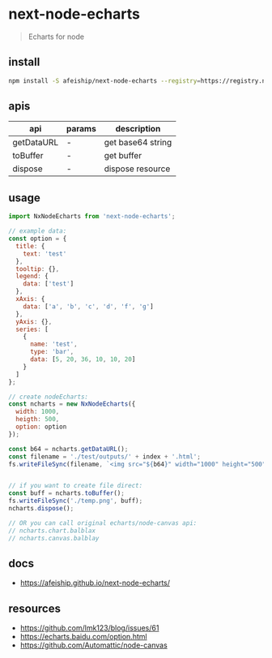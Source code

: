 # next-node-echarts
> Echarts for node

## install
```bash
npm install -S afeiship/next-node-echarts --registry=https://registry.npm.taobao.org
```

## apis
| api        | params | description       |
| ---------- | ------ | ----------------- |
| getDataURL | -      | get base64 string |
| toBuffer   | -      | get buffer        |
| dispose    | -      | dispose resource  |

## usage
```js
import NxNodeEcharts from 'next-node-echarts';

// example data:
const option = {
  title: {
    text: 'test'
  },
  tooltip: {},
  legend: {
    data: ['test']
  },
  xAxis: {
    data: ['a', 'b', 'c', 'd', 'f', 'g']
  },
  yAxis: {},
  series: [
    {
      name: 'test',
      type: 'bar',
      data: [5, 20, 36, 10, 10, 20]
    }
  ]
};

// create nodeEcharts:
const ncharts = new NxNodeEcharts({
  width: 1000,
  heigth: 500,
  option: option
});

const b64 = ncharts.getDataURL();
const filename = './test/outputs/' + index + '.html';
fs.writeFileSync(filename, `<img src="${b64}" width="1000" height="500" />`);


// if you want to create file direct:
const buff = ncharts.toBuffer();
fs.writeFileSync('./temp.png', buff);
ncharts.dispose();

// OR you can call original echarts/node-canvas api:
// ncharts.chart.balblax
// ncharts.canvas.balblay
```
## docs
- https://afeiship.github.io/next-node-echarts/

## resources
- https://github.com/lmk123/blog/issues/61
- https://echarts.baidu.com/option.html
- https://github.com/Automattic/node-canvas
